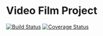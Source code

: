 # Video Film Project

[![Build Status](https://travis-ci.org/appleboy/video-film.svg)](https://travis-ci.org/appleboy/video-film) [![Coverage Status](https://coveralls.io/repos/appleboy/video-film/badge.svg)](https://coveralls.io/r/appleboy/video-film)

